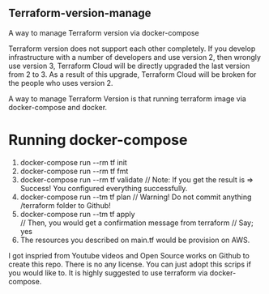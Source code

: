 ## Terraform-version-manage

A way to manage Terraform version via docker-compose

Terraform version does not support each other completely. If you develop infrastructure with a number of developers and use version 2, then wrongly use version 3, Terraform Cloud will be directly upgraded the last version from 2 to 3. As a result of this upgrade, Terraform Cloud will be broken for the people who uses version 2. 

A way to manage Terraform Version is that running terraform image via docker-compose and docker.  

# Running docker-compose

1. docker-compose run --rm tf init
2. docker-compose run --rm tf fmt
3. docker-compose run --rm tf validate 
// Note: If you get the result is => Success! You configured everything successfully.
4. docker-compose run --tm tf plan 
// Warning! Do not commit anything /terraform folder to Github!
5. docker-compose run --tm tf apply  
// Then, you would get a confirmation message from terraform 
// Say; yes
6. The resources you described on main.tf would be provision on AWS.


I got inspried from Youtube videos and Open Source works on Github to create this repo. There is no any license. You can just adopt this scrips if you would like to. It is highly suggested to use terraform via docker-compose. 
